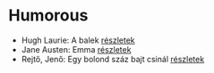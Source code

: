 # Humorous

- Hugh Laurie: A balek [részletek](_details/%7Bopf.creator%7D.md#id_162)
- Jane Austen: Emma [részletek](_details/%7Bopf.creator%7D.md#id_57)
- Rejtő, Jenő: Egy bolond száz bajt csinál [részletek](_details/%7Bopf.creator%7D.md#id_140)